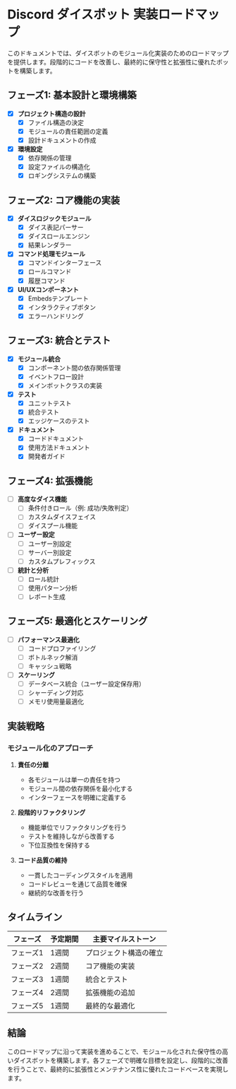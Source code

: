 # Discord ダイスボット 実装ロードマップ

このドキュメントでは、ダイスボットのモジュール化実装のためのロードマップを提供します。段階的にコードを改善し、最終的に保守性と拡張性に優れたボットを構築します。

## フェーズ1: 基本設計と環境構築

- [x] **プロジェクト構造の設計**
  - [x] ファイル構造の決定
  - [x] モジュールの責任範囲の定義
  - [x] 設計ドキュメントの作成

- [x] **環境設定**
  - [x] 依存関係の管理
  - [x] 設定ファイルの構造化
  - [x] ロギングシステムの構築

## フェーズ2: コア機能の実装

- [x] **ダイスロジックモジュール**
  - [x] ダイス表記パーサー
  - [x] ダイスロールエンジン
  - [x] 結果レンダラー

- [x] **コマンド処理モジュール**
  - [x] コマンドインターフェース
  - [x] ロールコマンド
  - [x] 履歴コマンド

- [x] **UI/UXコンポーネント**
  - [x] Embedsテンプレート
  - [x] インタラクティブボタン
  - [x] エラーハンドリング

## フェーズ3: 統合とテスト

- [x] **モジュール統合**
  - [x] コンポーネント間の依存関係管理
  - [x] イベントフロー設計
  - [x] メインボットクラスの実装

- [x] **テスト**
  - [x] ユニットテスト
  - [x] 統合テスト
  - [x] エッジケースのテスト

- [x] **ドキュメント**
  - [x] コードドキュメント
  - [x] 使用方法ドキュメント
  - [x] 開発者ガイド

## フェーズ4: 拡張機能

- [ ] **高度なダイス機能**
  - [ ] 条件付きロール（例: 成功/失敗判定）
  - [ ] カスタムダイスフェイス
  - [ ] ダイスプール機能

- [ ] **ユーザー設定**
  - [ ] ユーザー別設定
  - [ ] サーバー別設定
  - [ ] カスタムプレフィックス

- [ ] **統計と分析**
  - [ ] ロール統計
  - [ ] 使用パターン分析
  - [ ] レポート生成

## フェーズ5: 最適化とスケーリング

- [ ] **パフォーマンス最適化**
  - [ ] コードプロファイリング
  - [ ] ボトルネック解消
  - [ ] キャッシュ戦略

- [ ] **スケーリング**
  - [ ] データベース統合（ユーザー設定保存用）
  - [ ] シャーディング対応
  - [ ] メモリ使用量最適化

## 実装戦略

### モジュール化のアプローチ

1. **責任の分離**
   - 各モジュールは単一の責任を持つ
   - モジュール間の依存関係を最小化する
   - インターフェースを明確に定義する

2. **段階的リファクタリング**
   - 機能単位でリファクタリングを行う
   - テストを維持しながら改善する
   - 下位互換性を保持する

3. **コード品質の維持**
   - 一貫したコーディングスタイルを適用
   - コードレビューを通じて品質を確保
   - 継続的な改善を行う

## タイムライン

| フェーズ | 予定期間 | 主要マイルストーン |
|---------|---------|-----------------|
| フェーズ1 | 1週間 | プロジェクト構造の確立 |
| フェーズ2 | 2週間 | コア機能の実装 |
| フェーズ3 | 1週間 | 統合とテスト |
| フェーズ4 | 2週間 | 拡張機能の追加 |
| フェーズ5 | 1週間 | 最終的な最適化 |

## 結論

このロードマップに沿って実装を進めることで、モジュール化された保守性の高いダイスボットを構築します。各フェーズで明確な目標を設定し、段階的に改善を行うことで、最終的に拡張性とメンテナンス性に優れたコードベースを実現します。 
